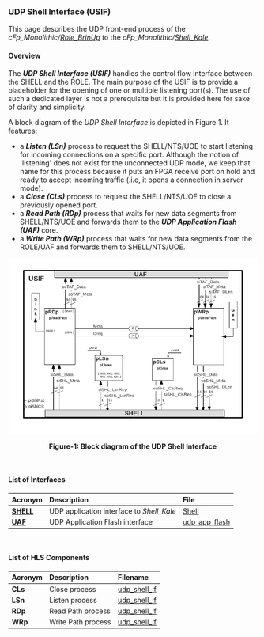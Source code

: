 ### UDP Shell Interface (USIF)

This page describes the UDP front-end process of the _cFp_Monolithic/_[_Role_BrinUp_](../BringUpRole.md)
 to the _cFp_Monolithic/_[_Shell_Kale_](../../cFDK/DOC/Kale.md). 

#### Overview
The _**UDP Shell Interface (USIF)**_ handles the control flow interface between the SHELL and 
the ROLE. The main purpose of the USIF is to provide a placeholder for the opening of one or 
multiple listening port(s). The use of such a dedicated layer is not a prerequisite but it is 
provided here for sake of clarity and simplicity.

A block diagram of the _UDP Shell Interface_ is depicted in Figure 1. It features:
- a _**Listen (LSn)**_ process to request the SHELL/NTS/UOE to start listening for incoming 
connections on a specific port. Although the notion of 'listening' does not exist for the 
unconnected UDP mode, we keep that name for this process because it puts an FPGA receive
port on hold and ready to accept incoming traffic (.i.e, it opens a connection in server mode).
- a _**Close (CLs)**_ process to request the SHELL/NTS/UOE to close a previously opened port.
- a _**Read Path (RDp)**_ process that waits for new data segments from SHELL/NTS/UOE and forwards
them to the _**UDP Application Flash (UAF)**_ core.
- a _**Write Path (WRp)**_ process that waits for new data segments from the ROLE/UAF and forwards 
them to SHELL/NTS/UOE.


![Block diagram of cFp_Monolithic/ROLE/USIF](./imgs/Fig-USIF-Structure.png#center)

<p align="center"><b>Figure-1: Block diagram of the UDP Shell Interface</b></p>
<br>

#### List of Interfaces

| Acronym                             | Description                                | File
|:------------------------------------|:-------------------------------------------|:--------------
| **[SHELL](../cFDK/DOC/Kale.md)** | UDP application interface to _Shell_Kale_  | [Shell](../cFDK/SRA/LIB/SHELL/Kale/Shell.v)
| **[UAF](./UAF.md)**                 | UDP Application Flash interface            | [udp_app_flash](../ROLE/hls/udp_app_flash/src/udp_app_flash.hpp)

<br>

#### List of HLS Components

| Acronym         | Description                    | Filename
|:----------------|:-------------------------------|:--------------
| **CLs**         | Close process                  | [udp_shell_if](../ROLE/hls/udp_shell_if/src/udp_shell_if.cpp)
| **LSn**         | Listen process                 | [udp_shell_if](../ROLE/hls/udp_shell_if/src/udp_shell_if.cpp)
| **RDp**         | Read Path process              | [udp_shell_if](../ROLE/hls/udp_shell_if/src/udp_shell_if.cpp)
| **WRp**         | Write Path process             | [udp_shell_if](../ROLE/hls/udp_shell_if/src/udp_shell_if.cpp)

<br>
